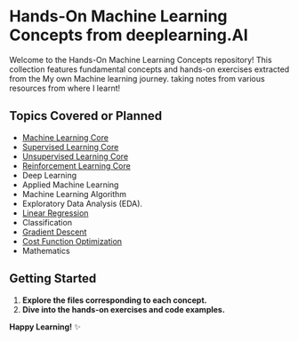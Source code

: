 # Hands-On Machine Learning Concepts from deeplearning.AI

Welcome to the Hands-On Machine Learning Concepts repository! This collection features fundamental concepts and hands-on exercises extracted from the My own Machine learning journey. taking notes from various resources from where I learnt!

## Topics Covered or Planned

- [Machine Learning Core](https://github.com/MahraibFatima/MachineLearning/blob/main/%231-MachineLearning.md)
- [Supervised Learning Core](https://github.com/MahraibFatima/MachineLearning/blob/main/supervisedLearning.md)
- [Unsupervised Learning Core](https://github.com/MahraibFatima/MachineLearning/blob/main/%231.2%20UnsupervisedLearning.md)
- [Reinforcement Learning Core](https://github.com/MahraibFatima/MachineLearning/blob/main/%231.3-ReinforcementLearning.md)
- Deep Learning
- Applied Machine Learning
- Machine Learning Algorithm
- Exploratory Data Analysis (EDA).
- [Linear Regression](https://github.com/MahraibFatima/MachineLearning/blob/main/%232-LinearRegression.md)
- Classification
- [Gradient Descent](https://github.com/MahraibFatima/MachineLearning/blob/main/%234-GradientDescent.md)
- [Cost Function Optimization](https://github.com/MahraibFatima/MachineLearning/blob/main/%232-LinearRegression.md)
- Mathematics


## Getting Started

1. **Explore the files corresponding to each concept.**
2. **Dive into the hands-on exercises and code examples.**


**Happy Learning!** ✨
